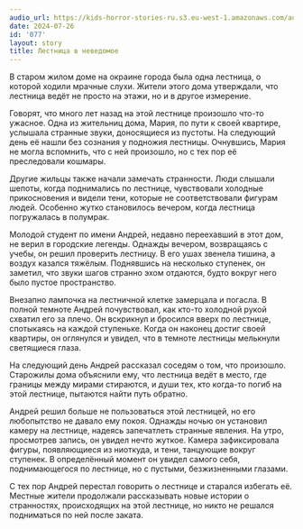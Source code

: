 ```yaml
---
audio_url: https://kids-horror-stories-ru.s3.eu-west-1.amazonaws.com/audio/077-staircase-to-unknown.mp3
date: 2024-07-26
id: '077'
layout: story
title: Лестница в неведомое
---
```


В старом жилом доме на окраине города была одна лестница, о которой ходили мрачные слухи. Жители этого дома утверждали, что лестница ведёт не просто на этажи, но и в другое измерение.

Говорят, что много лет назад на этой лестнице произошло что-то ужасное. Одна из жительниц дома, Мария, по пути к своей квартире, услышала странные звуки, доносящиеся из пустоты. На следующий день её нашли без сознания у подножия лестницы. Очнувшись, Мария не могла вспомнить, что с ней произошло, но с тех пор её преследовали кошмары.

Другие жильцы также начали замечать странности. Люди слышали шепоты, когда поднимались по лестнице, чувствовали холодные прикосновения и видели тени, которые не соответствовали фигурам людей. Особенно жутко становилось вечером, когда лестница погружалась в полумрак.

Молодой студент по имени Андрей, недавно переехавший в этот дом, не верил в городские легенды. Однажды вечером, возвращаясь с учебы, он решил проверить лестницу. В его ушах звенела тишина, а воздух казался тяжёлым. Поднявшись на несколько ступенек, он заметил, что звуки шагов странно эхом отдаются, будто вокруг него было пустое пространство.

Внезапно лампочка на лестничной клетке замерцала и погасла. В полной темноте Андрей почувствовал, как кто-то холодной рукой схватил его за плечо. Он вскрикнул и бросился вверх по лестнице, спотыкаясь на каждой ступеньке. Когда он наконец достиг своей квартиры, он оглянулся и увидел, что в темноте лестницы мелькнули светящиеся глаза.

На следующий день Андрей рассказал соседям о том, что произошло. Старожилы дома объяснили ему, что лестница ведёт в место, где границы между мирами стираются, и души тех, кто когда-то погиб на этой лестнице, пытаются найти путь обратно.

Андрей решил больше не пользоваться этой лестницей, но его любопытство не давало ему покоя. Однажды ночью он установил камеру на лестнице, надеясь запечатлеть странные явления. На утро, просмотрев запись, он увидел нечто жуткое. Камера зафиксировала фигуры, появляющиеся из ниоткуда, и тени, танцующие вокруг ступенек. В определённый момент он увидел самого себя, поднимающегося по лестнице, но с пустыми, безжизненными глазами.

С тех пор Андрей перестал говорить о лестнице и старался избегать её. Местные жители продолжали рассказывать новые истории о странностях, происходящих на этой лестнице, но никто не решался подниматься по ней после заката.